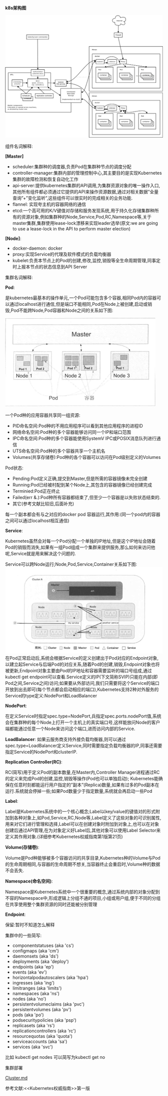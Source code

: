 **k8s架构图**

![k8s-cluster](pic/k8s-cluster.jpg)

组件名词解释:

**[Master]**
- scheduler:集群种的调度器,负责Pod在集群种节点的调度分配
- controller-manager:集群内部的管理控制中心,其主要目的是实现Kubernetes集群的故障检测和恢复自动化工作
- api-server:提供kubernetes集群的API调用,为集群资源对象的唯一操作入口,其他所有组件都必须通过它提供的API来操作资源数据,通过对相关数据”全量查询”+”变化监听”,这些组件可以很实时的完成相关的业务功能.
- flannel: 实现夸主机的容器网络的通信
- etcd:一个高可用的K/V键值对存储和服务发现系统,用于持久化存储集群种所有的资源对象,例如集群种的Node,Service,Pod,RC,Namespace等,关于master集群,集群使用lease-lock漂移来实现leader选举(原文:we are going to use a lease-lock in the API to perform master election)

**[Node]**:
- docker-daemon: docker
- proxy:实现Service的代理及软件模式的负载均衡器
- kubelet:负责本节点上的Pod的创建,修改,监控,销毁等全生命周期管理,同事定时上报本节点的状态信息到API Server

集群名词解释:

**Pod**:

是kubernetes最基本的操作单元,一个Pod可能包含多个容器,相同Pod内的容器可以通过localhost进行通信,但是端口不能相同,Pod在Node上被创建,启动或销毁,Pod不能跨Node,Pod容器和Node之间的关系如下图:

 ![pod](pic/pod.png)

 一个Pod种的应用容器共享同一组资源:
- PID命名空间:Pod种的不用应用程序可以看到其他应用程序的进程ID
- 网络命名空间:Pod种的多个容器能够访问同一个IP和端口范围
- IPC命名空间:Pod种的多个容器能使用SystemV IPC或POSIX消息队列进行通信
- UTS命名空间:Pod种的多个容器共享一个主机名
- Volumes(共享存储卷):Pod种的各个容器可以访问在Pod级别定义的Volumes

Pod状态:
- Pending:Pod定义正确,提交到Master,但是所需的容器镜像未完全创建
- Running:Pod已经被村配到某个Node上,其包含的容器镜像已经创建完成
- Terminied:Pod正在终止
- Failed(err &.):Pod种所有容器都结束了,但至少一个容器是以失败状态结束的.
- 其它(参考文献比较旧,后面补充)

每一个副本都会有与之对应的docker pod 容器运行,其作用:(同一个pod内的容器之间可以通过localhost相互通信)

**Service**:

  Kubernetes虽然会对每一个Pod分配一个单独的IP地址,但是这个IP地址会随着Pod的销毁而消失,如果有一组Pod组成一个集群来提供服务,那么如何来访问他呢,Service就是用来解决这个问题的.

Service可以跨Node运行;Node,Pod,Service,Container关系如下图:
![service](pic/service.png)
在Pod正常启动后,系统会根据Service的定义创建出于Pod对应的Endpoint对象,以建立起Service与后端Pod的对应关系,随着Pod的创建,销毁,Endpoint对象也将被更新,Endpoint对象主要由Pod的IP地址和容器需要监听的端口号组成,通过kubectl get endpoint可以查看.Service定义的IP(下文简称SVIP)只能在内部(即Pod之间,Service之间)访问;如果要从外部访问,我们只需要将这个Service的端口开放到出去即可(每个节点都会启动相应的端口),Kubernetes支持2种对外服务的Service的type定义:NodePort和LoadBalancer

**NodePort**:

在定义Service时指定spec.type=NodePort,兵指定spec.ports.nodePort值,系统会在集群种的每个Node上打开一个主机上的真实端口号,这样能放问Node的客户端都能通过任意一个Node来访问这个端口,进而访问内部的Service.

**LoadBalancer**:
如果云服务商支持外接负载均衡器,则可以通过spec.type=LoadBalancer定义Service,同时需要指定负载均衡器的IP,同事还需要指定Service的NodePort和clusterIP.

**Replication Controller(RC)**:

RC(简写)用于定义Pod的副本数量,在Master内,Controller Manager进程通过RC的定义来完成Pod的创建,监控,销毁等操作(Pod也可以单独启动);  Kubernetes能确保在任意时刻都能运行用户指定的”副本”(Replica)数量,如果有过多的Pod副本在运行.系统就会停掉一些;如果Pod数量少于指定数量,系统就会再启动一些Pod

**Label**:

Label是Kubernetes系统中的一个核心概念;Label以key/value的键值对的形式附加到各种对象上,如Pod,Service,RC,Node等,Label定义了这些对象的可识别属性,用来对它们进行管理和选择,Label可以在创建对象时附加到对象上,也可以在对象创建后通过API管理,在为对象定义好Label后,其他对象可以使用Label Selector来定义其作用对象.(详细参考Kubernetes权威指南第1版第21页)

**Volume(存储卷)**:

Volume是Pod种能够被多个容器访问的共享目录,Kubernetes种的Volume与Pod的生命周期相同,与容器的生命周期不想关,当容器终止会重启时,Volume种的数据不会丢失.

**Namespace(命名空间)**:

Namespace是Kubernetes系统中一个很重要的概念,通过系统内部的对象分配到不容的Namespace中,形成逻辑上分组不通的项目,小组或用户组,便于不同的分组在共享使用整个集群资源的同时还能被分别管理

**Endpoint**:

保留:暂时不知道怎么解释

集群中的一些简写:
  * componentstatuses (aka 'cs')  
  * configmaps (aka 'cm')  
  * daemonsets (aka 'ds')  
  * deployments (aka 'deploy')  
  * endpoints (aka 'ep')  
  * events (aka 'ev')  
  * horizontalpodautoscalers (aka 'hpa')  
  * ingresses (aka 'ing')   
  * limitranges (aka 'limits')  
  * namespaces (aka 'ns')  
  * nodes (aka 'no')  
  * persistentvolumeclaims (aka 'pvc')  
  * persistentvolumes (aka 'pv')  
  * pods (aka 'po')  
  * podsecuritypolicies (aka 'psp')  
  * replicasets (aka 'rs')  
  * replicationcontrollers (aka 'rc')  
  * resourcequotas (aka 'quota')  
  * serviceaccounts (aka 'sa')  
  * services (aka 'svc')

比如 kubectl get nodes 可以简写为kubectl get no

集群部署

[Cluster.md](Cluster.md)

参考文献:<<Kubernetes权威指南>>第一版

